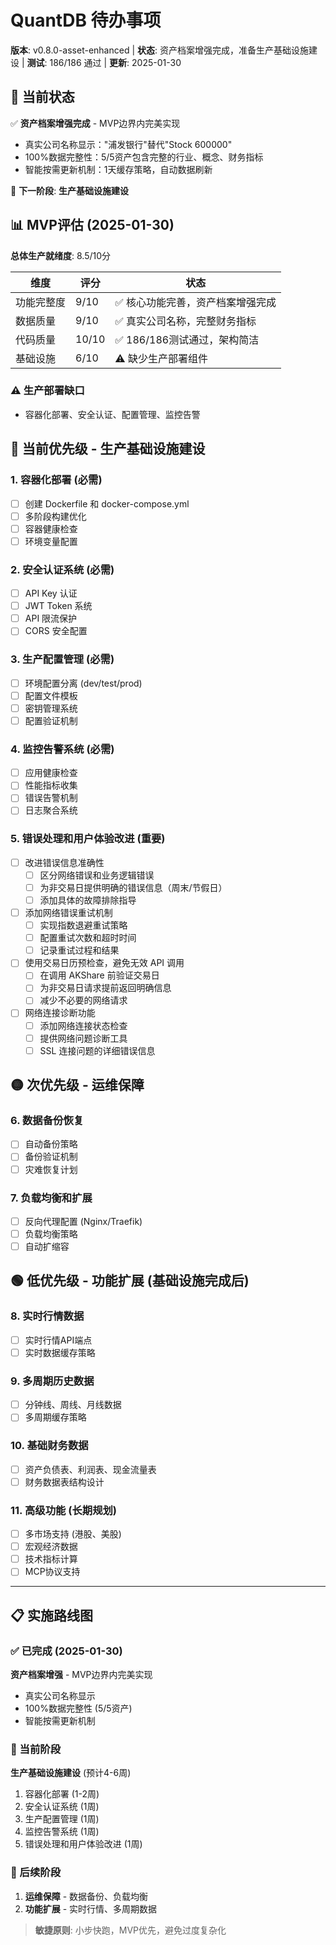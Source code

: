 # QuantDB 待办事项

**版本**: v0.8.0-asset-enhanced | **状态**: 资产档案增强完成，准备生产基础设施建设 | **测试**: 186/186 通过 | **更新**: 2025-01-30

## 🎯 当前状态

✅ **资产档案增强完成** - MVP边界内完美实现
- 真实公司名称显示："浦发银行"替代"Stock 600000"
- 100%数据完整性：5/5资产包含完整的行业、概念、财务指标
- 智能按需更新机制：1天缓存策略，自动数据刷新

🔄 **下一阶段**: **生产基础设施建设**

## 📊 MVP评估 (2025-01-30)

**总体生产就绪度**: 8.5/10分

| 维度 | 评分 | 状态 |
|------|------|------|
| 功能完整度 | 9/10 | ✅ 核心功能完善，资产档案增强完成 |
| 数据质量 | 9/10 | ✅ 真实公司名称，完整财务指标 |
| 代码质量 | 10/10 | ✅ 186/186测试通过，架构简洁 |
| 基础设施 | 6/10 | ⚠️ 缺少生产部署组件 |

### ⚠️ 生产部署缺口
- 容器化部署、安全认证、配置管理、监控告警

## 🔄 当前优先级 - 生产基础设施建设

### 1. 容器化部署 (必需)
- [ ] 创建 Dockerfile 和 docker-compose.yml
- [ ] 多阶段构建优化
- [ ] 容器健康检查
- [ ] 环境变量配置

### 2. 安全认证系统 (必需)
- [ ] API Key 认证
- [ ] JWT Token 系统
- [ ] API 限流保护
- [ ] CORS 安全配置

### 3. 生产配置管理 (必需)
- [ ] 环境配置分离 (dev/test/prod)
- [ ] 配置文件模板
- [ ] 密钥管理系统
- [ ] 配置验证机制

### 4. 监控告警系统 (必需)
- [ ] 应用健康检查
- [ ] 性能指标收集
- [ ] 错误告警机制
- [ ] 日志聚合系统

### 5. 错误处理和用户体验改进 (重要)
- [ ] 改进错误信息准确性
  - [ ] 区分网络错误和业务逻辑错误
  - [ ] 为非交易日提供明确的错误信息（周末/节假日）
  - [ ] 添加具体的故障排除指导
- [ ] 添加网络错误重试机制
  - [ ] 实现指数退避重试策略
  - [ ] 配置重试次数和超时时间
  - [ ] 记录重试过程和结果
- [ ] 使用交易日历预检查，避免无效 API 调用
  - [ ] 在调用 AKShare 前验证交易日
  - [ ] 为非交易日请求提前返回明确信息
  - [ ] 减少不必要的网络请求
- [ ] 网络连接诊断功能
  - [ ] 添加网络连接状态检查
  - [ ] 提供网络问题诊断工具
  - [ ] SSL 连接问题的详细错误信息

## 🟡 次优先级 - 运维保障

### 6. 数据备份恢复
- [ ] 自动备份策略
- [ ] 备份验证机制
- [ ] 灾难恢复计划

### 7. 负载均衡和扩展
- [ ] 反向代理配置 (Nginx/Traefik)
- [ ] 负载均衡策略
- [ ] 自动扩缩容

## 🟢 低优先级 - 功能扩展 (基础设施完成后)

### 8. 实时行情数据
- [ ] 实时行情API端点
- [ ] 实时数据缓存策略

### 9. 多周期历史数据
- [ ] 分钟线、周线、月线数据
- [ ] 多周期缓存策略

### 10. 基础财务数据
- [ ] 资产负债表、利润表、现金流量表
- [ ] 财务数据表结构设计

### 11. 高级功能 (长期规划)
- [ ] 多市场支持 (港股、美股)
- [ ] 宏观经济数据
- [ ] 技术指标计算
- [ ] MCP协议支持

---

## 📋 实施路线图

### ✅ 已完成 (2025-01-30)
**资产档案增强** - MVP边界内完美实现
- 真实公司名称显示
- 100%数据完整性 (5/5资产)
- 智能按需更新机制

### 🔄 当前阶段
**生产基础设施建设** (预计4-6周)
1. 容器化部署 (1-2周)
2. 安全认证系统 (1周)
3. 生产配置管理 (1周)
4. 监控告警系统 (1周)
5. 错误处理和用户体验改进 (1周)

### 🎯 后续阶段
1. **运维保障** - 数据备份、负载均衡
2. **功能扩展** - 实时行情、多周期数据

> **敏捷原则**: 小步快跑，MVP优先，避免过度复杂化
